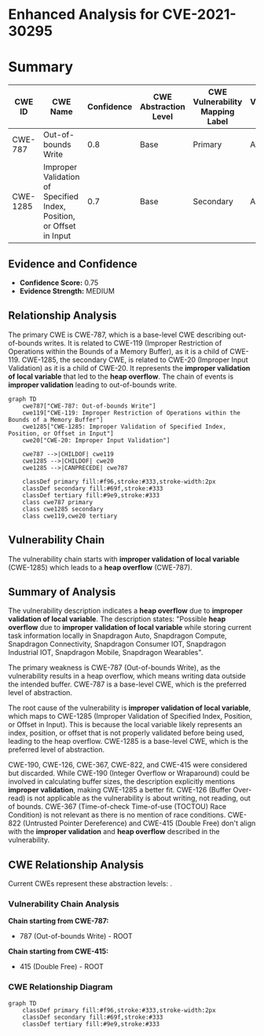 # Enhanced Analysis for CVE-2021-30295

# Summary
| CWE ID | CWE Name | Confidence | CWE Abstraction Level | CWE Vulnerability Mapping Label | CWE-Vulnerability Mapping Notes |
|---|---|---|---|---|---|
| CWE-787 | Out-of-bounds Write | 0.8 | Base | Primary | Allowed |
| CWE-1285 | Improper Validation of Specified Index, Position, or Offset in Input | 0.7 | Base | Secondary | Allowed |

## Evidence and Confidence

*   **Confidence Score:** 0.75
*   **Evidence Strength:** MEDIUM

## Relationship Analysis
The primary CWE is CWE-787, which is a base-level CWE describing out-of-bounds writes. It is related to CWE-119 (Improper Restriction of Operations within the Bounds of a Memory Buffer), as it is a child of CWE-119. CWE-1285, the secondary CWE, is related to CWE-20 (Improper Input Validation) as it is a child of CWE-20. It represents the **improper validation of local variable** that led to the **heap overflow**. The chain of events is **improper validation** leading to out-of-bounds write.

```mermaid
graph TD
    cwe787["CWE-787: Out-of-bounds Write"]
    cwe119["CWE-119: Improper Restriction of Operations within the Bounds of a Memory Buffer"]
    cwe1285["CWE-1285: Improper Validation of Specified Index, Position, or Offset in Input"]
    cwe20["CWE-20: Improper Input Validation"]

    cwe787 -->|CHILDOF| cwe119
    cwe1285 -->|CHILDOF| cwe20
    cwe1285 -->|CANPRECEDE| cwe787

    classDef primary fill:#f96,stroke:#333,stroke-width:2px
    classDef secondary fill:#69f,stroke:#333
    classDef tertiary fill:#9e9,stroke:#333
    class cwe787 primary
    class cwe1285 secondary
    class cwe119,cwe20 tertiary
```

## Vulnerability Chain
The vulnerability chain starts with **improper validation of local variable** (CWE-1285) which leads to a **heap overflow** (CWE-787).

## Summary of Analysis
The vulnerability description indicates a **heap overflow** due to **improper validation of local variable**.
The description states: "Possible **heap overflow** due to **improper validation of local variable** while storing current task information locally in Snapdragon Auto, Snapdragon Compute, Snapdragon Connectivity, Snapdragon Consumer IOT, Snapdragon Industrial IOT, Snapdragon Mobile, Snapdragon Wearables".

The primary weakness is CWE-787 (Out-of-bounds Write), as the vulnerability results in a heap overflow, which means writing data outside the intended buffer. CWE-787 is a base-level CWE, which is the preferred level of abstraction.

The root cause of the vulnerability is **improper validation of local variable**, which maps to CWE-1285 (Improper Validation of Specified Index, Position, or Offset in Input). This is because the local variable likely represents an index, position, or offset that is not properly validated before being used, leading to the heap overflow. CWE-1285 is a base-level CWE, which is the preferred level of abstraction.

CWE-190, CWE-126, CWE-367, CWE-822, and CWE-415 were considered but discarded. While CWE-190 (Integer Overflow or Wraparound) could be involved in calculating buffer sizes, the description explicitly mentions **improper validation**, making CWE-1285 a better fit. CWE-126 (Buffer Over-read) is not applicable as the vulnerability is about writing, not reading, out of bounds. CWE-367 (Time-of-check Time-of-use (TOCTOU) Race Condition) is not relevant as there is no mention of race conditions. CWE-822 (Untrusted Pointer Dereference) and CWE-415 (Double Free) don't align with the **improper validation** and **heap overflow** described in the vulnerability.


## CWE Relationship Analysis

Current CWEs represent these abstraction levels: .


### Vulnerability Chain Analysis

**Chain starting from CWE-787:**
- 787 (Out-of-bounds Write) - ROOT


**Chain starting from CWE-415:**
- 415 (Double Free) - ROOT



### CWE Relationship Diagram

```mermaid
graph TD
    classDef primary fill:#f96,stroke:#333,stroke-width:2px
    classDef secondary fill:#69f,stroke:#333
    classDef tertiary fill:#9e9,stroke:#333
```